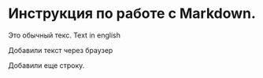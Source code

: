 # Инструкция по работе с Markdown.

Это обычный текс. Text in english

Добавили текст через браузер

Добавили еще строку.
